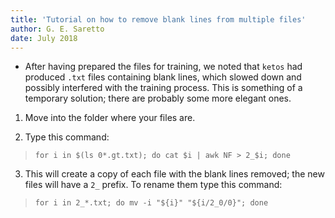 ```yaml
---
title: 'Tutorial on how to remove blank lines from multiple files'
author: G. E. Saretto
date: July 2018
---
```


- After having prepared the files for training, we noted that `ketos` had produced `.txt` files containing blank lines, which slowed down and possibly interfered with the training process. This is something of a temporary solution; there are probably some more elegant ones.

1. Move into the folder where your files are.

2. Type this command:

> `for i in $(ls 0*.gt.txt); do cat $i | awk NF > 2_$i; done`

3. This will create a copy of each file with the blank lines removed; the new files will have a `2_` prefix. To rename them type this command:

> `for i in 2_*.txt; do mv -i "${i}" "${i/2_0/0}"; done`
